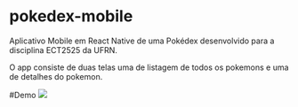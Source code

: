 # pokedex-mobile
Aplicativo Mobile  em React Native de uma Pokédex desenvolvido para a disciplina ECT2525 da UFRN.

O app consiste de duas telas uma de listagem de todos os pokemons e uma de detalhes do pokemon.

#Demo
![](https://github.com/gabrielcicero45/pokedex-mobile/demo.gif)
